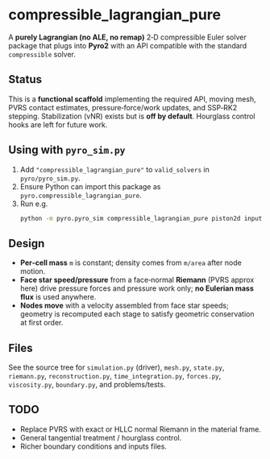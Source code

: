 # compressible_lagrangian_pure

A **purely Lagrangian (no ALE, no remap)** 2‑D compressible Euler solver package
that plugs into **Pyro2** with an API compatible with the standard `compressible` solver.

## Status
This is a **functional scaffold** implementing the required API, moving mesh,
PVRS contact estimates, pressure‑force/work updates, and SSP‑RK2 stepping.
Stabilization (vNR) exists but is **off by default**. Hourglass control hooks
are left for future work.

## Using with `pyro_sim.py`
1. Add `"compressible_lagrangian_pure"` to `valid_solvers` in `pyro/pyro_sim.py`.
2. Ensure Python can import this package as `pyro.compressible_lagrangian_pure`.
3. Run e.g.
   ```bash
   python -m pyro.pyro_sim compressible_lagrangian_pure piston2d inputs.piston
   ```

## Design
* **Per‑cell mass** `m` is constant; density comes from `m/area` after node motion.
* **Face star speed/pressure** from a face‑normal **Riemann** (PVRS approx here) drive
  pressure forces and pressure work only; **no Eulerian mass flux** is used anywhere.
* **Nodes move** with a velocity assembled from face star speeds; geometry is recomputed
  each stage to satisfy geometric conservation at first order.

## Files
See the source tree for `simulation.py` (driver), `mesh.py`, `state.py`, `riemann.py`,
`reconstruction.py`, `time_integration.py`, `forces.py`, `viscosity.py`, `boundary.py`,
and problems/tests.

## TODO
- Replace PVRS with exact or HLLC normal Riemann in the material frame.
- General tangential treatment / hourglass control.
- Richer boundary conditions and inputs files.
